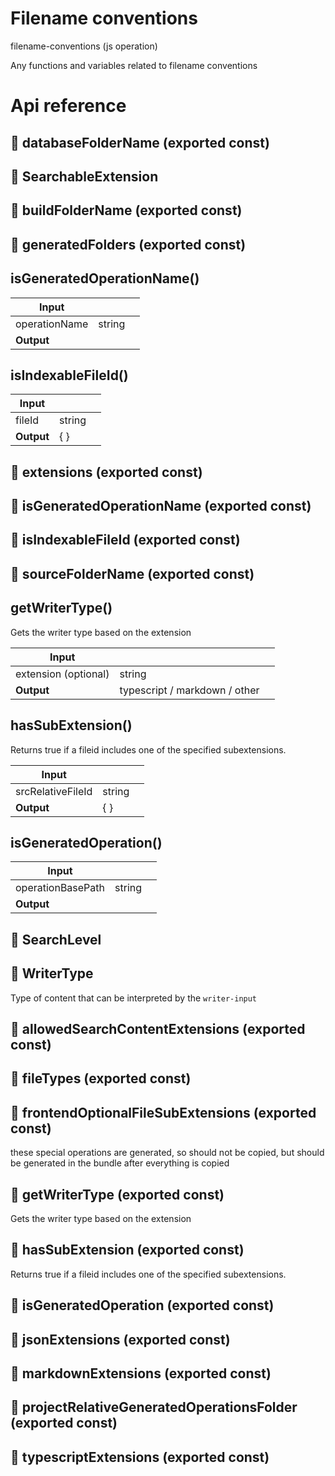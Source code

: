 # Filename conventions

filename-conventions (js operation)

Any functions and variables related to filename conventions




# Api reference

## 📄 databaseFolderName (exported const)

## 🔹 SearchableExtension

## 📄 buildFolderName (exported const)

## 📄 generatedFolders (exported const)

## isGeneratedOperationName()

| Input      |    |    |
| ---------- | -- | -- |
| operationName | string |  |
| **Output** |    |    |



## isIndexableFileId()

| Input      |    |    |
| ---------- | -- | -- |
| fileId | string |  |
| **Output** | {  }   |    |



## 📄 extensions (exported const)

## 📄 isGeneratedOperationName (exported const)

## 📄 isIndexableFileId (exported const)

## 📄 sourceFolderName (exported const)

## getWriterType()

Gets the writer type based on the extension


| Input      |    |    |
| ---------- | -- | -- |
| extension (optional) | string |  |
| **Output** | typescript / markdown / other   |    |



## hasSubExtension()

Returns true if a fileid includes one of the specified subextensions.


| Input      |    |    |
| ---------- | -- | -- |
| srcRelativeFileId | string |  |,| subExtensions | {  } |  |,| includeRootName (optional) | boolean | if true, also returns true if the extension is the complete name of the file |
| **Output** | {  }   |    |



## isGeneratedOperation()

| Input      |    |    |
| ---------- | -- | -- |
| operationBasePath | string |  |
| **Output** |    |    |



## 🔹 SearchLevel

## 🔹 WriterType

Type of content that can be interpreted by the `writer-input`








## 📄 allowedSearchContentExtensions (exported const)

## 📄 fileTypes (exported const)

## 📄 frontendOptionalFileSubExtensions (exported const)

these special operations are generated, so should not be copied, but should be generated in the bundle after everything is copied


## 📄 getWriterType (exported const)

Gets the writer type based on the extension


## 📄 hasSubExtension (exported const)

Returns true if a fileid includes one of the specified subextensions.


## 📄 isGeneratedOperation (exported const)

## 📄 jsonExtensions (exported const)

## 📄 markdownExtensions (exported const)

## 📄 projectRelativeGeneratedOperationsFolder (exported const)

## 📄 typescriptExtensions (exported const)

